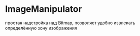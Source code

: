 # ImageManipulator
простая надстройка над Bitmap, позволяет удобно извлекать определённую зону изображения
